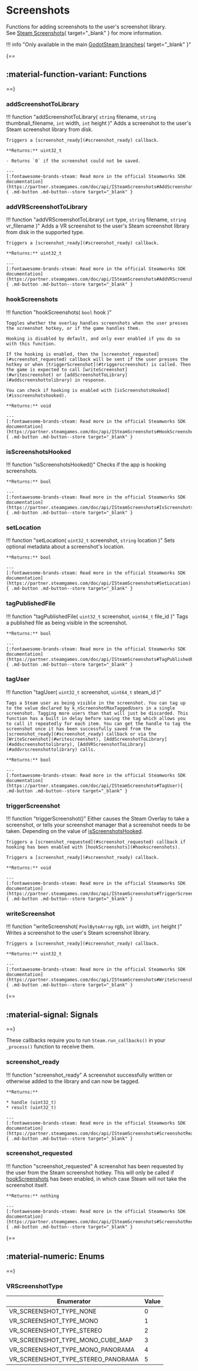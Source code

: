 # Screenshots

Functions for adding screenshots to the user's screenshot library. See [Steam Screenshots](https://partner.steamgames.com/doc/features/screenshots){ target="\_blank" } for more information.

!!! info "Only available in the main [GodotSteam branches](https://github.com/GodotSteam/GodotSteam){ target="\_blank" }"

{==
## :material-function-variant: Functions
==}

### addScreenshotToLibrary

!!! function "addScreenshotToLibrary( ```string``` filename, ```string``` thumbnail_filename, ```int``` width, ```int``` height )"
    Adds a screenshot to the user's Steam screenshot library from disk.

	Triggers a [screenshot_ready](#screenshot_ready) callback.

    **Returns:** uint32_t

	- Returns `0` if the screenshot could not be saved.

    ---
    [:fontawesome-brands-steam: Read more in the official Steamworks SDK documentation](https://partner.steamgames.com/doc/api/ISteamScreenshots#AddScreenshotToLibrary){ .md-button .md-button--store target="_blank" }

### addVRScreenshotToLibrary

!!! function "addVRScreenshotToLibrary( ```int``` type, ```string``` filename, ```string``` vr_filename )"
    Adds a VR screenshot to the user's Steam screenshot library from disk in the supported type. 

	Triggers a [screenshot_ready](#screenshot_ready) callback.

    **Returns:** uint32_t

    ---
    [:fontawesome-brands-steam: Read more in the official Steamworks SDK documentation](https://partner.steamgames.com/doc/api/ISteamScreenshots#AddVRScreenshotToLibrary){ .md-button .md-button--store target="_blank" }

### hookScreenshots

!!! function "hookScreenshots( ```bool``` hook )"

    Toggles whether the overlay handles screenshots when the user presses the screenshot hotkey, or if the game handles them. 
  
	Hooking is disabled by default, and only ever enabled if you do so with this function. 
  
	If the hooking is enabled, then the [screenshot_requested](#screenshot_requested) callback will be sent if the user presses the hotkey or when [triggerScreenshot](#triggerscreenshot) is called. Then the game is expected to call [writeScreenshot](#writescreenshot) or [addScreenshotToLibrary](#addscreenshottolibrary) in response. 
 
	You can check if hooking is enabled with [isScreenshotsHooked](#isscreenshotshooked).

    **Returns:** void

    ---
    [:fontawesome-brands-steam: Read more in the official Steamworks SDK documentation](https://partner.steamgames.com/doc/api/ISteamScreenshots#HookScreenshots){ .md-button .md-button--store target="_blank" }

### isScreenshotsHooked

!!! function "isScreenshotsHooked()"
    Checks if the app is hooking screenshots. 

    **Returns:** bool

    ---
    [:fontawesome-brands-steam: Read more in the official Steamworks SDK documentation](https://partner.steamgames.com/doc/api/ISteamScreenshots#IsScreenshotsHooked){ .md-button .md-button--store target="_blank" }

### setLocation

!!! function "setLocation( ```uint32_t``` screenshot, ```string``` location )"
    Sets optional metadata about a screenshot's location.

    **Returns:** bool

    ---
    [:fontawesome-brands-steam: Read more in the official Steamworks SDK documentation](https://partner.steamgames.com/doc/api/ISteamScreenshots#SetLocation){ .md-button .md-button--store target="_blank" }

### tagPublishedFile

!!! function "tagPublishedFile( ```uint32_t``` screenshot, ```uint64_t``` file_id )"
    Tags a published file as being visible in the screenshot. 

    **Returns:** bool

    ---
    [:fontawesome-brands-steam: Read more in the official Steamworks SDK documentation](https://partner.steamgames.com/doc/api/ISteamScreenshots#TagPublishedFile){ .md-button .md-button--store target="_blank" }

### tagUser

!!! function "tagUser( ```uint32_t``` screenshot, ```uint64_t``` steam_id )"

    Tags a Steam user as being visible in the screenshot. You can tag up to the value declared by k_nScreenshotMaxTaggedUsers in a single screenshot. Tagging more users than that will just be discarded. This function has a built in delay before saving the tag which allows you to call it repeatedly for each item. You can get the handle to tag the screenshot once it has been successfully saved from the [screenshot_ready](#screenshot_ready) callback or via the [WriteScreenshot](#writescreenshot), [AddScreenshotToLibrary](#addscreenshottolibrary), [AddVRScreenshotToLibrary](#addvrscreenshottolibrary) calls. 

    **Returns:** bool

    ---
    [:fontawesome-brands-steam: Read more in the official Steamworks SDK documentation](https://partner.steamgames.com/doc/api/ISteamScreenshots#TagUser){ .md-button .md-button--store target="_blank" }

### triggerScreenshot

!!! function "triggerScreenshot()"
    Either causes the Steam Overlay to take a screenshot, or tells your screenshot manager that a screenshot needs to be taken. Depending on the value of [isScreenshotsHooked](#isscreenshotshooked).

	Triggers a [screenshot_requested](#screenshot_requested) callback if hooking has been enabled with [hookScreenshots](#hookscreenshots).

	Triggers a [screenshot_ready](#screenshot_ready) callback.

    **Returns:** void

    ---
    [:fontawesome-brands-steam: Read more in the official Steamworks SDK documentation](https://partner.steamgames.com/doc/api/ISteamScreenshots#TriggerScreenshot){ .md-button .md-button--store target="_blank" }

### writeScreenshot

!!! function "writeScreenshot( ```PoolByteArray``` rgb, ```int``` width, ```int``` height )"
    Writes a screenshot to the user's Steam screenshot library.

	Triggers a [screenshot_ready](#screenshot_ready) callback.

    **Returns:** uint32_t

    ---
    [:fontawesome-brands-steam: Read more in the official Steamworks SDK documentation](https://partner.steamgames.com/doc/api/ISteamScreenshots#WriteScreenshot){ .md-button .md-button--store target="_blank" }

{==
## :material-signal: Signals
==}

These callbacks require you to run ```Steam.run_callbacks()``` in your ```_process()``` function to receive them.

### screenshot_ready

!!! function "screenshot_ready"
	A screenshot successfully written or otherwise added to the library and can now be tagged.
	
	**Returns:**

	* handle (uint32_t)
	* result (uint32_t)

    ---
    [:fontawesome-brands-steam: Read more in the official Steamworks SDK documentation](https://partner.steamgames.com/doc/api/ISteamScreenshots#ScreenshotReady_t){ .md-button .md-button--store target="_blank" }

### screenshot_requested

!!! function "screenshot_requested"
	A screenshot has been requested by the user from the Steam screenshot hotkey. This will only be called if [hookScreenshots](#hookscreenshots) has been enabled, in which case Steam will not take the screenshot itself.

	**Returns:** nothing

    ---
    [:fontawesome-brands-steam: Read more in the official Steamworks SDK documentation](https://partner.steamgames.com/doc/api/ISteamScreenshots#ScreenshotRequested_t){ .md-button .md-button--store target="_blank" }

{==
## :material-numeric: Enums
==}

### VRScreenshotType

Enumerator | Value
------- | -----
VR_SCREENSHOT_TYPE_NONE | 0
VR_SCREENSHOT_TYPE_MONO | 1
VR_SCREENSHOT_TYPE_STEREO | 2
VR_SCREENSHOT_TYPE_MONO_CUBE_MAP | 3
VR_SCREENSHOT_TYPE_MONO_PANORAMA | 4
VR_SCREENSHOT_TYPE_STEREO_PANORAMA | 5

